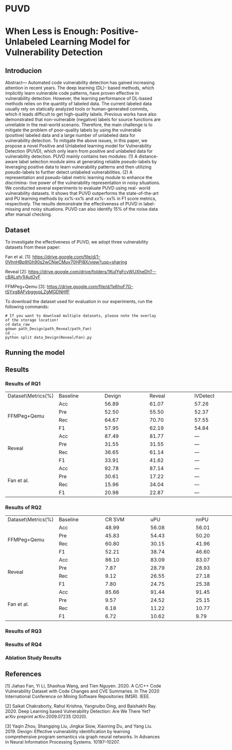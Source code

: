 # PUVD
# When Less is Enough: Positive-Unlabeled Learning Model for Vulnerability Detection
## Introducion
Abstract— Automated code vulnerability detection has gained
increasing attention in recent years. The deep learning (DL)-
based methods, which implicitly learn vulnerable code patterns,
have proven effective in vulnerability detection. However, the
learning performance of DL-based methods relies on the quantity
of labeled data. The current labeled data usually rely on statically
analyzed tools or human-generated commits, which it leads
difficult to get high-quality labels. Previous works have also
demonstrated that non-vulnerable (negative) labels for source
functions are unreliable in the real-world scenario. Therefore,
the main challenge is to mitigate the problem of poor-quality
labels by using the vulnerable (positive) labeled data and a large
number of unlabeled data for vulnerability detection.
To mitigate the above issues, in this paper, we propose a
novel Positive and Unlabeled learning model for Vulnerability
Detection (PUVD), which only learn from positive and unlabeled
data for vulnerability detection. PUVD mainly contains two
modules: (1) A distance-aware label selection module aims at
generating reliable pseudo-labels by leveraging positive data to
learn vulnerability patterns and then utilizing pseudo-labels to
further detect unlabeled vulnerabilities. (2) A representation and
pseudo-label metric learning module to enhance the discrimina-
tive power of the vulnerability representation in noisy situations.
We conducted several experiments to evaluate PUVD using real-
world vulnerability datasets. It shows that PUVD outperforms the
state-of-the-art and PU learning methods by xx%-xx% and xx%-
xx% in F1 score metrics, respectively. The results demonstrate
the effectiveness of PUVD in label-missing and noisy situations.
PUVD can also identify 15% of the noise data after manual
checking.
## Dataset
To investigate the effectiveness of PUVD, we adopt three vulnerability datasets from these paper:

Fan et al. [1]: https://drive.google.com/file/d/1-0VhnHBp9IGh90s2wCNjeCMuy70HPl8X/view?usp=sharing

Reveal [2]: https://drive.google.com/drive/folders/1KuIYgFcvWUXheDhT--cBALsfy1I4utOyF

FFMPeg+Qemu [3]: https://drive.google.com/file/d/1x6hoF7G-tSYxg8AFybggypLZgMGDNHfF

To download the dataset used for evaluation in our experiments, run the following commands:
    
    # If you want to download multiple datasets, please note the overlay of the storage location!
    cd data_raw
    gdown path_Devign(path_Reveal/path_Fan)
    cd ..
    python split data_Devign(Reveal/Fan).py

## Running the model
## Results
### Results of RQ1
<table border=0 cellpadding=0 cellspacing=0 width=1050 style='border-collapse:
 collapse;table-layout:fixed;width:784pt'>
 <col width=150 span=7 style='width:112pt'>
 <tr height=18 style='height:13.8pt'>
  <td height=18 class=xl70 width=150 style='height:13.8pt;width:112pt'>Dataset\Metrics(%)</td>
  <td class=xl70 width=150 style='border-left:none;width:112pt'>Baseline</td>
  <td class=xl70 width=150 style='border-left:none;width:112pt'>Devign</td>
  <td class=xl70 width=150 style='border-left:none;width:112pt'>Reveal</td>
  <td class=xl70 width=150 style='border-left:none;width:112pt'>IVDetect</td>
  <td class=xl70 width=150 style='border-left:none;width:112pt'>CodeBERT</td>
  <td class=xl70 width=150 style='border-left:none;width:112pt'>PUVD</td>
 </tr>
 <tr height=18 style='height:13.8pt'>
  <td rowspan=4 height=72 class=xl70 style='height:55.2pt;border-top:none'>FFMPeg+Qemu</td>
  <td class=xl70 style='border-top:none;border-left:none'>Acc</td>
  <td class=xl89 style='border-top:none;border-left:none'>56.89</td>
  <td class=xl89 style='border-top:none;border-left:none'>61.07</td>
  <td class=xl89 style='border-top:none;border-left:none'>57.26</td>
  <td class=xl89 style='border-top:none;border-left:none'>62.37</td>
  <td class=xl90 style='border-top:none;border-left:none'>63.14</td>
 </tr>
 <tr height=18 style='height:13.8pt'>
  <td height=18 class=xl70 style='height:13.8pt;border-top:none;border-left:
  none'>Pre</td>
  <td class=xl89 style='border-top:none;border-left:none'>52.50</td>
  <td class=xl89 style='border-top:none;border-left:none'>55.50</td>
  <td class=xl89 style='border-top:none;border-left:none'>52.37</td>
  <td class=xl90 style='border-top:none;border-left:none'>61.55</td>
  <td class=xl89 style='border-top:none;border-left:none'>58.23</td>
 </tr>
 <tr height=18 style='height:13.8pt'>
  <td height=18 class=xl70 style='height:13.8pt;border-top:none;border-left:
  none'>Rec</td>
  <td class=xl89 style='border-top:none;border-left:none'>64.67</td>
  <td class=xl90 style='border-top:none;border-left:none'>70.70</td>
  <td class=xl89 style='border-top:none;border-left:none'>57.55</td>
  <td class=xl89 style='border-top:none;border-left:none'>48.21</td>
  <td class=xl89 style='border-top:none;border-left:none'>69.88</td>
 </tr>
 <tr height=18 style='height:13.8pt'>
  <td height=18 class=xl70 style='height:13.8pt;border-top:none;border-left:
  none'>F1</td>
  <td class=xl89 style='border-top:none;border-left:none'>57.95</td>
  <td class=xl89 style='border-top:none;border-left:none'>62.19</td>
  <td class=xl89 style='border-top:none;border-left:none'>54.84</td>
  <td class=xl89 style='border-top:none;border-left:none'>54.07</td>
  <td class=xl90 style='border-top:none;border-left:none'>63.53</td>
 </tr>
 <tr height=18 style='height:13.8pt'>
  <td rowspan=4 height=72 class=xl70 style='height:55.2pt;border-top:none'>Reveal</td>
  <td class=xl70 style='border-top:none;border-left:none'>Acc</td>
  <td class=xl89 style='border-top:none;border-left:none'>87.49</td>
  <td class=xl89 style='border-top:none;border-left:none'>81.77</td>
  <td class=xl70 style='border-top:none;border-left:none'>—</td>
  <td class=xl89 style='border-top:none;border-left:none'>87.51</td>
  <td class=xl90 style='border-top:none;border-left:none'>88.96</td>
 </tr>
 <tr height=18 style='height:13.8pt'>
  <td height=18 class=xl70 style='height:13.8pt;border-top:none;border-left:
  none'>Pre</td>
  <td class=xl89 style='border-top:none;border-left:none'>31.55</td>
  <td class=xl89 style='border-top:none;border-left:none'>31.55</td>
  <td class=xl70 style='border-top:none;border-left:none'>—</td>
  <td class=xl89 style='border-top:none;border-left:none'>43.63</td>
  <td class=xl90 style='border-top:none;border-left:none'>49.14</td>
 </tr>
 <tr height=18 style='height:13.8pt'>
  <td height=18 class=xl70 style='height:13.8pt;border-top:none;border-left:
  none'>Rec</td>
  <td class=xl89 style='border-top:none;border-left:none'>36.65</td>
  <td class=xl89 style='border-top:none;border-left:none'>61.14</td>
  <td class=xl70 style='border-top:none;border-left:none'>—</td>
  <td class=xl89 style='border-top:none;border-left:none'>56.15</td>
  <td class=xl90 style='border-top:none;border-left:none'>82.38</td>
 </tr>
 <tr height=18 style='height:13.8pt'>
  <td height=18 class=xl70 style='height:13.8pt;border-top:none;border-left:
  none'>F1</td>
  <td class=xl89 style='border-top:none;border-left:none'>33.91</td>
  <td class=xl89 style='border-top:none;border-left:none'>41.62</td>
  <td class=xl70 style='border-top:none;border-left:none'>—</td>
  <td class=xl89 style='border-top:none;border-left:none'>49.10</td>
  <td class=xl90 style='border-top:none;border-left:none'>61.56</td>
 </tr>
 <tr height=18 style='height:13.8pt'>
  <td rowspan=4 height=72 class=xl70 style='height:55.2pt;border-top:none'>Fan
  et al.</td>
  <td class=xl70 style='border-top:none;border-left:none'>Acc</td>
  <td class=xl89 style='border-top:none;border-left:none'>92.78</td>
  <td class=xl89 style='border-top:none;border-left:none'>87.14</td>
  <td class=xl70 style='border-top:none;border-left:none'>—</td>
  <td class=xl90 style='border-top:none;border-left:none'>94.44</td>
  <td class=xl89 style='border-top:none;border-left:none'>92.70</td>
 </tr>
 <tr height=18 style='height:13.8pt'>
  <td height=18 class=xl70 style='height:13.8pt;border-top:none;border-left:
  none'>Pre</td>
  <td class=xl89 style='border-top:none;border-left:none'>30.61</td>
  <td class=xl89 style='border-top:none;border-left:none'>17.22</td>
  <td class=xl70 style='border-top:none;border-left:none'>—</td>
  <td class=xl90 style='border-top:none;border-left:none'>50.50</td>
  <td class=xl89 style='border-top:none;border-left:none'>38.00</td>
 </tr>
 <tr height=18 style='height:13.8pt'>
  <td height=18 class=xl70 style='height:13.8pt;border-top:none;border-left:
  none'>Rec</td>
  <td class=xl89 style='border-top:none;border-left:none'>15.96</td>
  <td class=xl89 style='border-top:none;border-left:none'>34.04</td>
  <td class=xl70 style='border-top:none;border-left:none'>—</td>
  <td class=xl89 style='border-top:none;border-left:none'>28.53</td>
  <td class=xl90 style='border-top:none;border-left:none'>42.56</td>
 </tr>
 <tr height=18 style='height:13.8pt'>
  <td height=18 class=xl70 style='height:13.8pt;border-top:none;border-left:
  none'>F1</td>
  <td class=xl89 style='border-top:none;border-left:none'>20.98</td>
  <td class=xl89 style='border-top:none;border-left:none'>22.87</td>
  <td class=xl70 style='border-top:none;border-left:none'>—</td>
  <td class=xl89 style='border-top:none;border-left:none'>36.46</td>
  <td class=xl90 style='border-top:none;border-left:none'>39.46</td>
 </tr>
</table>

### Results of RQ2

<table border=0 cellpadding=0 cellspacing=0 width=1050 style='border-collapse:
 collapse;table-layout:fixed;width:784pt'>
 <col width=150 span=7 style='width:112pt'>
 <tr height=18 style='height:13.8pt'>
  <td height=18 class=xl89 width=150 style='height:13.8pt;width:112pt'>Dataset\Metrics(%)</td>
  <td class=xl89 width=150 style='border-left:none;width:112pt'>Baseline</td>
  <td class=xl89 width=150 style='border-left:none;width:112pt'>CR SVM</td>
  <td class=xl89 width=150 style='border-left:none;width:112pt'>uPU</td>
  <td class=xl89 width=150 style='border-left:none;width:112pt'>nnPU</td>
  <td class=xl89 width=150 style='border-left:none;width:112pt'>Self-PU</td>
  <td class=xl89 width=150 style='border-left:none;width:112pt'>PUVD</td>
 </tr>
 <tr height=18 style='height:13.8pt'>
  <td rowspan=4 height=72 class=xl89 style='height:55.2pt;border-top:none'>FFMPeg+Qemu</td>
  <td class=xl89 style='border-top:none;border-left:none'>Acc</td>
  <td class=xl89 style='border-top:none;border-left:none'>48.99</td>
  <td class=xl89 style='border-top:none;border-left:none'>56.08</td>
  <td class=xl91 style='border-top:none;border-left:none'>56.01</td>
  <td class=xl91 style='border-top:none;border-left:none'>53.69</td>
  <td class=xl91 style='border-top:none;border-left:none'>58.38</td>
 </tr>
 <tr height=18 style='height:13.8pt'>
  <td height=18 class=xl89 style='height:13.8pt;border-top:none;border-left:
  none'>Pre</td>
  <td class=xl89 style='border-top:none;border-left:none'>45.83</td>
  <td class=xl89 style='border-top:none;border-left:none'>54.43</td>
  <td class=xl91 style='border-top:none;border-left:none'>50.20</td>
  <td class=xl91 style='border-top:none;border-left:none'>50.15</td>
  <td class=xl91 style='border-top:none;border-left:none'>54.66</td>
 </tr>
 <tr height=18 style='height:13.8pt'>
  <td height=18 class=xl89 style='height:13.8pt;border-top:none;border-left:
  none'>Rec</td>
  <td class=xl89 style='border-top:none;border-left:none'>60.80</td>
  <td class=xl89 style='border-top:none;border-left:none'>30.15</td>
  <td class=xl91 style='border-top:none;border-left:none'>41.96</td>
  <td class=xl91 style='border-top:none;border-left:none'>44.30</td>
  <td class=xl91 style='border-top:none;border-left:none'>55.48</td>
 </tr>
 <tr height=18 style='height:13.8pt'>
  <td height=18 class=xl89 style='height:13.8pt;border-top:none;border-left:
  none'>F1</td>
  <td class=xl89 style='border-top:none;border-left:none'>52.21</td>
  <td class=xl89 style='border-top:none;border-left:none'>38.74</td>
  <td class=xl91 style='border-top:none;border-left:none'>46.60</td>
  <td class=xl91 style='border-top:none;border-left:none'>45.85</td>
  <td class=xl91 style='border-top:none;border-left:none'>54.99</td>
 </tr>
 <tr height=18 style='height:13.8pt'>
  <td rowspan=4 height=72 class=xl89 style='height:55.2pt;border-top:none'>Reveal</td>
  <td class=xl89 style='border-top:none;border-left:none'>Acc</td>
  <td class=xl89 style='border-top:none;border-left:none'>86.10</td>
  <td class=xl91 style='border-top:none;border-left:none'>83.09</td>
  <td class=xl91 style='border-top:none;border-left:none'>83.07</td>
  <td class=xl91 style='border-top:none;border-left:none'>84.41</td>
  <td class=xl91 style='border-top:none;border-left:none'>86.99</td>
 </tr>
 <tr height=18 style='height:13.8pt'>
  <td height=18 class=xl89 style='height:13.8pt;border-top:none;border-left:
  none'>Pre</td>
  <td class=xl89 style='border-top:none;border-left:none'>7.87</td>
  <td class=xl91 style='border-top:none;border-left:none'>28.79</td>
  <td class=xl91 style='border-top:none;border-left:none'>28.93</td>
  <td class=xl91 style='border-top:none;border-left:none'>22.01</td>
  <td class=xl91 style='border-top:none;border-left:none'>40.83</td>
 </tr>
 <tr height=18 style='height:13.8pt'>
  <td height=18 class=xl89 style='height:13.8pt;border-top:none;border-left:
  none'>Rec</td>
  <td class=xl89 style='border-top:none;border-left:none'>9.12</td>
  <td class=xl91 style='border-top:none;border-left:none'>26.55</td>
  <td class=xl91 style='border-top:none;border-left:none'>27.18</td>
  <td class=xl91 style='border-top:none;border-left:none'>17.32</td>
  <td class=xl91 style='border-top:none;border-left:none'>47.34</td>
 </tr>
 <tr height=18 style='height:13.8pt'>
  <td height=18 class=xl89 style='height:13.8pt;border-top:none;border-left:
  none'>F1</td>
  <td class=xl89 style='border-top:none;border-left:none'>7.80</td>
  <td class=xl91 style='border-top:none;border-left:none'>24.75</td>
  <td class=xl91 style='border-top:none;border-left:none'>25.38</td>
  <td class=xl91 style='border-top:none;border-left:none'>18.61</td>
  <td class=xl91 style='border-top:none;border-left:none'>43.82</td>
 </tr>
 <tr height=18 style='height:13.8pt'>
  <td rowspan=4 height=72 class=xl89 style='height:55.2pt;border-top:none'>Fan
  et al.</td>
  <td class=xl89 style='border-top:none;border-left:none'>Acc</td>
  <td class=xl89 style='border-top:none;border-left:none'>85.66</td>
  <td class=xl91 style='border-top:none;border-left:none'>91.44</td>
  <td class=xl91 style='border-top:none;border-left:none'>91.45</td>
  <td class=xl91 style='border-top:none;border-left:none'>89.52</td>
  <td class=xl91 style='border-top:none;border-left:none'>91.92</td>
 </tr>
 <tr height=18 style='height:13.8pt'>
  <td height=18 class=xl89 style='height:13.8pt;border-top:none;border-left:
  none'>Pre</td>
  <td class=xl89 style='border-top:none;border-left:none'>9.57</td>
  <td class=xl91 style='border-top:none;border-left:none'>24.52</td>
  <td class=xl91 style='border-top:none;border-left:none'>25.15</td>
  <td class=xl91 style='border-top:none;border-left:none'>19.75</td>
  <td class=xl91 style='border-top:none;border-left:none'>29.05</td>
 </tr>
 <tr height=18 style='height:13.8pt'>
  <td height=18 class=xl89 style='height:13.8pt;border-top:none;border-left:
  none'>Rec</td>
  <td class=xl89 style='border-top:none;border-left:none'>6.18</td>
  <td class=xl91 style='border-top:none;border-left:none'>11.22</td>
  <td class=xl91 style='border-top:none;border-left:none'>10.77</td>
  <td class=xl91 style='border-top:none;border-left:none'>9.39</td>
  <td class=xl91 style='border-top:none;border-left:none'>30.30</td>
 </tr>
 <tr height=18 style='height:13.8pt'>
  <td height=18 class=xl89 style='height:13.8pt;border-top:none;border-left:
  none'>F1</td>
  <td class=xl89 style='border-top:none;border-left:none'>6.72</td>
  <td class=xl91 style='border-top:none;border-left:none'>10.62</td>
  <td class=xl91 style='border-top:none;border-left:none'>9.79</td>
  <td class=xl91 style='border-top:none;border-left:none'>9.04</td>
  <td class=xl91 style='border-top:none;border-left:none'>29.55</td>
 </tr>

</table>

### Results of RQ3

### Results of RQ4

### Ablation Study Results 

## References
[1] Jiahao Fan, Yi Li, Shaohua Wang, and Tien Nguyen. 2020. A C/C++ Code Vulnerability Dataset with Code Changes and CVE Summaries. In The 2020 International Conference on Mining Software Repositories (MSR). IEEE.

[2] Saikat Chakraborty, Rahul Krishna, Yangruibo Ding, and Baishakhi Ray. 2020. Deep Learning based Vulnerability Detection: Are We There Yet? arXiv preprint arXiv:2009.07235 (2020).

[3] Yaqin Zhou, Shangqing Liu, Jingkai Siow, Xiaoning Du, and Yang Liu. 2019. Devign: Effective vulnerability identification by learning comprehensive program semantics via graph neural networks. In Advances in Neural Information Processing Systems. 10197–10207.